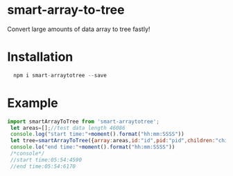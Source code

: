 # smart-array-to-tree
Convert large amounts of data array to tree fastly!

# Installation
```javascript
  npm i smart-arraytotree --save
```
# Example
```javascript
import smartArrayToTree from 'smart-arraytotree';
 let areas=[];//test data length 46086
 console.log("start time:"+moment().format("hh:mm:SSSS"))
 let tree=smartArrayToTree({array:areas,id:"id",pid:"pid",children:"children",firstPid:"xx"})
 console.lo("end time:"+moment().format("hh:mm:SSSS"))
 /*console*/
 //start time:05:54:4590
 //end time:05:54:6170
 ```
 
